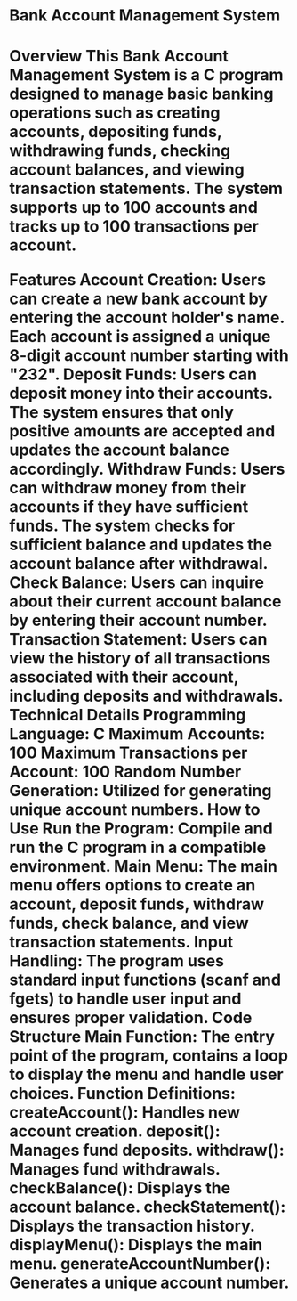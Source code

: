 <h1>Bank Account Management System<h1>
Overview
This Bank Account Management System is a C program designed to manage basic banking operations such as creating accounts, depositing funds, withdrawing funds, checking account balances, and viewing transaction statements. The system supports up to 100 accounts and tracks up to 100 transactions per account.

Features
Account Creation: Users can create a new bank account by entering the account holder's name. Each account is assigned a unique 8-digit account number starting with "232".
Deposit Funds: Users can deposit money into their accounts. The system ensures that only positive amounts are accepted and updates the account balance accordingly.
Withdraw Funds: Users can withdraw money from their accounts if they have sufficient funds. The system checks for sufficient balance and updates the account balance after withdrawal.
Check Balance: Users can inquire about their current account balance by entering their account number.
Transaction Statement: Users can view the history of all transactions associated with their account, including deposits and withdrawals.
Technical Details
Programming Language: C
Maximum Accounts: 100
Maximum Transactions per Account: 100
Random Number Generation: Utilized for generating unique account numbers.
How to Use
Run the Program: Compile and run the C program in a compatible environment.
Main Menu: The main menu offers options to create an account, deposit funds, withdraw funds, check balance, and view transaction statements.
Input Handling: The program uses standard input functions (scanf and fgets) to handle user input and ensures proper validation.
Code Structure
Main Function: The entry point of the program, contains a loop to display the menu and handle user choices.
Function Definitions:
createAccount(): Handles new account creation.
deposit(): Manages fund deposits.
withdraw(): Manages fund withdrawals.
checkBalance(): Displays the account balance.
checkStatement(): Displays the transaction history.
displayMenu(): Displays the main menu.
generateAccountNumber(): Generates a unique account number.
